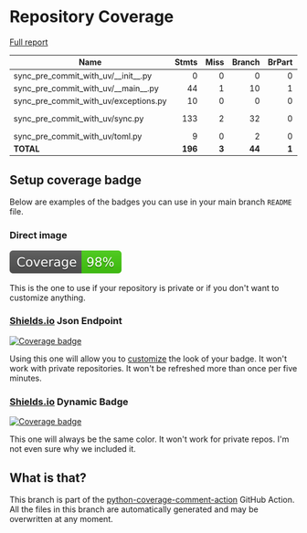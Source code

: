 # Repository Coverage

[Full report](https://htmlpreview.github.io/?https://github.com/ewjoachim/sync-pre-commit-with-uv/blob/python-coverage-comment-action-data/htmlcov/index.html)

| Name                                        |    Stmts |     Miss |   Branch |   BrPart |   Cover |   Missing |
|-------------------------------------------- | -------: | -------: | -------: | -------: | ------: | --------: |
| sync\_pre\_commit\_with\_uv/\_\_init\_\_.py |        0 |        0 |        0 |        0 |    100% |           |
| sync\_pre\_commit\_with\_uv/\_\_main\_\_.py |       44 |        1 |       10 |        1 |     96% |        96 |
| sync\_pre\_commit\_with\_uv/exceptions.py   |       10 |        0 |        0 |        0 |    100% |           |
| sync\_pre\_commit\_with\_uv/sync.py         |      133 |        2 |       32 |        0 |     99% |   128-129 |
| sync\_pre\_commit\_with\_uv/toml.py         |        9 |        0 |        2 |        0 |    100% |           |
|                                   **TOTAL** |  **196** |    **3** |   **44** |    **1** | **98%** |           |


## Setup coverage badge

Below are examples of the badges you can use in your main branch `README` file.

### Direct image

[![Coverage badge](https://raw.githubusercontent.com/ewjoachim/sync-pre-commit-with-uv/python-coverage-comment-action-data/badge.svg)](https://htmlpreview.github.io/?https://github.com/ewjoachim/sync-pre-commit-with-uv/blob/python-coverage-comment-action-data/htmlcov/index.html)

This is the one to use if your repository is private or if you don't want to customize anything.

### [Shields.io](https://shields.io) Json Endpoint

[![Coverage badge](https://img.shields.io/endpoint?url=https://raw.githubusercontent.com/ewjoachim/sync-pre-commit-with-uv/python-coverage-comment-action-data/endpoint.json)](https://htmlpreview.github.io/?https://github.com/ewjoachim/sync-pre-commit-with-uv/blob/python-coverage-comment-action-data/htmlcov/index.html)

Using this one will allow you to [customize](https://shields.io/endpoint) the look of your badge.
It won't work with private repositories. It won't be refreshed more than once per five minutes.

### [Shields.io](https://shields.io) Dynamic Badge

[![Coverage badge](https://img.shields.io/badge/dynamic/json?color=brightgreen&label=coverage&query=%24.message&url=https%3A%2F%2Fraw.githubusercontent.com%2Fewjoachim%2Fsync-pre-commit-with-uv%2Fpython-coverage-comment-action-data%2Fendpoint.json)](https://htmlpreview.github.io/?https://github.com/ewjoachim/sync-pre-commit-with-uv/blob/python-coverage-comment-action-data/htmlcov/index.html)

This one will always be the same color. It won't work for private repos. I'm not even sure why we included it.

## What is that?

This branch is part of the
[python-coverage-comment-action](https://github.com/marketplace/actions/python-coverage-comment)
GitHub Action. All the files in this branch are automatically generated and may be
overwritten at any moment.